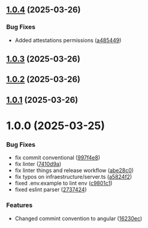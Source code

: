 ## [1.0.4](https://github.com/parraletz/express-typescript-service-template/compare/v1.0.3...v1.0.4) (2025-03-26)


### Bug Fixes

* Added attestations permissions ([a485449](https://github.com/parraletz/express-typescript-service-template/commit/a4854494df0725f21c170799680afb3e14a128b8))

## [1.0.3](https://github.com/parraletz/express-typescript-service-template/compare/v1.0.2...v1.0.3) (2025-03-26)

## [1.0.2](https://github.com/parraletz/express-typescript-service-template/compare/v1.0.1...v1.0.2) (2025-03-26)

## [1.0.1](https://github.com/parraletz/express-typescript-service-template/compare/v1.0.0...v1.0.1) (2025-03-26)

# 1.0.0 (2025-03-25)


### Bug Fixes

* fix commit conventional ([997f4e8](https://github.com/parraletz/express-typescript-service-template/commit/997f4e84027b8837f2376cab486a893c7acb7273))
* fix linter ([7410d9a](https://github.com/parraletz/express-typescript-service-template/commit/7410d9a6a5fff7745c1d49ff3eae255fc45f3666))
* fix linter things and release workflow ([abe28c0](https://github.com/parraletz/express-typescript-service-template/commit/abe28c0aef70ad57ec56849bc402f35ee678a658))
* fix typos on infraestructure/server.ts ([a5824f2](https://github.com/parraletz/express-typescript-service-template/commit/a5824f2e86380c94d97062894a5a75df73f08f3a))
* fixed .env.example to lint env ([c9801c1](https://github.com/parraletz/express-typescript-service-template/commit/c9801c1ca292e2858eae2d16007a738bb5ead215))
* fixed eslint parser ([2737424](https://github.com/parraletz/express-typescript-service-template/commit/273742459a724a692016d82aaa30a3b3157827a6))


### Features

* Changed commint convention to angular ([16230ec](https://github.com/parraletz/express-typescript-service-template/commit/16230ece7b7708dc0e3da8cf4a2c155934b81576))
